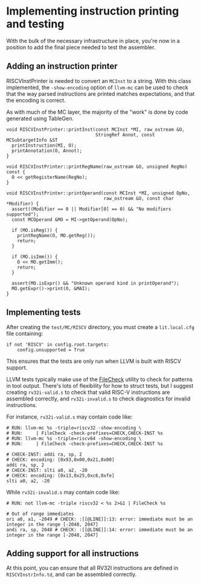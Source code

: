 # Implementing instruction printing and testing

With the bulk of the necessary infrastructure in place, you're now in a 
position to add the final piece needed to test the assembler.

## Adding an instruction printer

RISCVInstPrinter is needed to convert an `MCInst` to a string. With this class 
implemented, the `-show-encoding` option of `llvm-mc` can be used to check 
that the way parsed instructions are printed matches expectations, and that 
the encoding is correct.

As with much of the MC layer, the majority of the "work" is done by code 
generated using TableGen.

    void RISCVInstPrinter::printInst(const MCInst *MI, raw_ostream &O,
                                     StringRef Annot, const MCSubtargetInfo &ST
      printInstruction(MI, O);
      printAnnotation(O, Annot);
    }

    void RISCVInstPrinter::printRegName(raw_ostream &O, unsigned RegNo) const {
      O << getRegisterName(RegNo);
    }

    void RISCVInstPrinter::printOperand(const MCInst *MI, unsigned OpNo,
                                        raw_ostream &O, const char *Modifier) {
      assert((Modifier == 0 || Modifier[0] == 0) && "No modifiers supported");
      const MCOperand &MO = MI->getOperand(OpNo);

      if (MO.isReg()) {
        printRegName(O, MO.getReg());
        return;
      }

      if (MO.isImm()) {
        O << MO.getImm();
        return;
      }

      assert(MO.isExpr() && "Unknown operand kind in printOperand");
      MO.getExpr()->print(O, &MAI);
    }

## Implementing tests

After creating the `test/MC/RISCV` directory, you must create a `lit.local.cfg` 
file containing:

    if not 'RISCV' in config.root.targets:
        config.unsupported = True

This ensures that the tests are only run when LLVM is built with RISCV support.

LLVM tests typically make use of the 
[FileCheck](http://llvm.org/docs/CommandGuide/FileCheck.html) utility to check 
for patterns in tool output. There's lots of flexibility for how to struct 
tests, but I suggest creating `rv32i-valid.s` to check that valid RISC-V 
instructions are assembled correctly, and `rv32i-invalid.s` to check 
diagnostics for invalid instructions.

For instance, `rv32i-valid.s` may contain code like:

    # RUN: llvm-mc %s -triple=riscv32 -show-encoding \
    # RUN:     | FileCheck -check-prefixes=CHECK,CHECK-INST %s
    # RUN: llvm-mc %s -triple=riscv64 -show-encoding \
    # RUN:     | FileCheck -check-prefixes=CHECK,CHECK-INST %s

    # CHECK-INST: addi ra, sp, 2
    # CHECK: encoding: [0x93,0x00,0x21,0x00]
    addi ra, sp, 2
    # CHECK-INST: slti a0, a2, -20
    # CHECK: encoding: [0x13,0x25,0xc6,0xfe]
    slti a0, a2, -20

While `rv32i-invalid.s` may contain code like:

    # RUN: not llvm-mc -triple riscv32 < %s 2>&1 | FileCheck %s

    # Out of range immediates
    ori a0, a1, -2049 # CHECK: :[[@LINE]]:13: error: immediate must be an integer in the range [-2048, 2047]
    andi ra, sp, 2048 # CHECK: :[[@LINE]]:14: error: immediate must be an integer in the range [-2048, 2047]

## Adding support for all instructions

At this point, you can ensure that all RV32I instructions are defined in 
`RISCVInstrInfo.td`, and can be assembled correctly.
